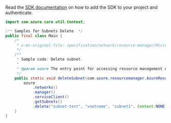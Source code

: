 Read the [SDK documentation](https://github.com/Azure/azure-sdk-for-java/blob/azure-resourcemanager_2.10.0/sdk/resourcemanager/azure-resourcemanager/README.md) on how to add the SDK to your project and authenticate.

```java
import com.azure.core.util.Context;

/** Samples for Subnets Delete. */
public final class Main {
    /*
     * x-ms-original-file: specification/network/resource-manager/Microsoft.Network/stable/2021-05-01/examples/SubnetDelete.json
     */
    /**
     * Sample code: Delete subnet.
     *
     * @param azure The entry point for accessing resource management APIs in Azure.
     */
    public static void deleteSubnet(com.azure.resourcemanager.AzureResourceManager azure) {
        azure
            .networks()
            .manager()
            .serviceClient()
            .getSubnets()
            .delete("subnet-test", "vnetname", "subnet1", Context.NONE);
    }
}
```
